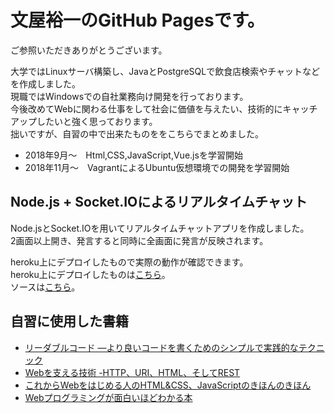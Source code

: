 # 文屋裕一のGitHub Pagesです。

ご参照いただきありがとうございます。  
  
大学ではLinuxサーバ構築し、JavaとPostgreSQLで飲食店検索やチャットなどを作成しました。  
現職ではWindowsでの自社業務向け開発を行っております。  
今後改めてWebに関わる仕事をして社会に価値を与えたい、技術的にキャッチアップしたいと強く思っております。  
拙いですが、自習の中で出来たものををこちらでまとめました。

- 2018年9月～　Html,CSS,JavaScript,Vue.jsを学習開始
- 2018年11月～　VagrantによるUbuntu仮想環境での開発を学習開始

## Node.js + Socket.IOによるリアルタイムチャット

Node.jsとSocket.IOを用いてリアルタイムチャットアプリを作成しました。  
2画面以上開き、発言すると同時に全画面に発言が反映されます。

heroku上にデプロイしたもので実際の動作が確認できます。  
heroku上にデプロイしたものは[こちら](https://mgn-nodejs-chat.herokuapp.com/)。  
ソースは[こちら](https://github.com/mgningithub/mgn-nodejs-chat)。

## 自習に使用した書籍

- [リーダブルコード ―より良いコードを書くためのシンプルで実践的なテクニック ](https://www.amazon.co.jp/dp/4873115655)
- [Webを支える技術 -HTTP、URI、HTML、そしてREST](https://www.amazon.co.jp/dp/4774142042)
- [これからWebをはじめる人のHTML&CSS、JavaScriptのきほんのきほん](https://www.amazon.co.jp/dp/4839959714)
- [Webプログラミングが面白いほどわかる本](https://www.amazon.co.jp/dp/4046023023)
